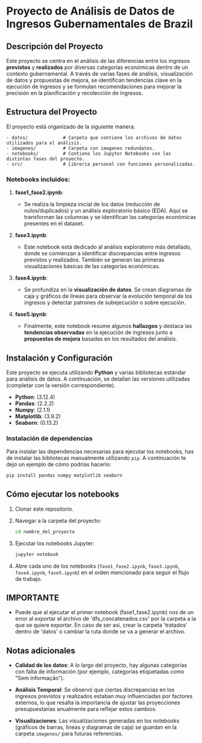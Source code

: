 
# Proyecto de Análisis de Datos de Ingresos Gubernamentales de Brazil

## Descripción del Proyecto

Este proyecto se centra en el análisis de las diferencias entre los ingresos **previstos** y **realizados** por diversas categorías económicas dentro de un contexto gubernamental. A través de varias fases de análisis, visualización de datos y propuestas de mejora, se identifican tendencias clave en la ejecución de ingresos y se formulan recomendaciones para mejorar la precisión en la planificación y recolección de ingresos.

## Estructura del Proyecto

El proyecto está organizado de la siguiente manera:

```
- datos/             # Carpeta que contiene los archivos de datos utilizados para el análisis.
- imagenes/          # Carpeta con imagenes redundates.
- notebooks/         # Contiene los Jupyter Notebooks con las distintas fases del proyecto.
- src/               # Librería personal con funciones personalizadas.
```

### Notebooks incluidos:

1. **fase1_fase2.ipynb**:
   - Se realiza la limpieza inicial de los datos (reducción de nulos/duplicados) y un análisis exploratorio básico (EDA). Aquí se transforman las columnas y se identifican las categorías económicas presentes en el dataset.

2. **fase3.ipynb**:
   - Este notebook está dedicado al análisis exploratorio más detallado, donde se comienzan a identificar discrepancias entre ingresos previstos y realizados. También se generan las primeras visualizaciones básicas de las categorías económicas.

3. **fase4.ipynb**:
   - Se profundiza en la **visualización de datos**. Se crean diagramas de caja y gráficos de líneas para observar la evolución temporal de los ingresos y detectar patrones de subejecución o sobre ejecución.

4. **fase5.ipynb**:
   - Finalmente, este notebook resume algunos **hallazgos** y destaca las **tendencias observadas** en la ejecución de ingresos junto a **propuestas de mejora** basadas en los resultados del análisis.

## Instalación y Configuración

Este proyecto se ejecuta utilizando **Python** y varias bibliotecas estándar para análisis de datos. A continuación, se detallan las versiones utilizadas (completar con la versión correspondiente).

- **Python**: (3.12.4)
- **Pandas**: (2.2.2)
- **Numpy**: (2.1.1)
- **Matplotlib**: (3.9.2)
- **Seaborn**: (0.13.2)

### Instalación de dependencias

Para instalar las dependencias necesarias para ejecutar los notebooks, has de instalar las bibliotecas manualmente utilizando `pip`. A continuación te dejo un ejemplo de cómo podrías hacerlo:

```bash
pip install pandas numpy matplotlib seaborn
```

## Cómo ejecutar los notebooks

1. Clonar este repositorio.
2. Navegar a la carpeta del proyecto:
   ```bash
   cd nombre_del_proyecto
   ```
3. Ejecutar los notebooks Jupyter:
   ```bash
   jupyter notebook
   ```

4. Abre cada uno de los notebooks (`fase1_fase2.ipynb`, `fase3.ipynb`, `fase4.ipynb`, `fase5.ipynb`) en el orden mencionado para seguir el flujo de trabajo.

## IMPORTANTE
- Puede que al ejecutar el primer notebook (fase1_fase2.ipynb) nos de un error al exportar el archivo de 'dfs_concatenados.csv' por la carpeta a la que se quiere exportar. En caso de ser asi, crear la carpeta 'tratados' dentro de 'datos' o cambiar la ruta donde se va a generar el archivo.

## Notas adicionales

- **Calidad de los datos**: A lo largo del proyecto, hay algunas categorías con falta de información (por ejemplo, categorías etiquetadas como "Sem informação").
  
- **Análisis Temporal**: Se observó que ciertas discrepancias en los ingresos previstos y realizados estaban muy influenciadas por factores externos, lo que resalta la importancia de ajustar las proyecciones presupuestarias anualmente para reflejar estos cambios.

- **Visualizaciones**: Las visualizaciones generadas en los notebooks (gráficos de barras, líneas y diagramas de caja) se guardan en la carpeta `imagenes/` para futuras referencias.

